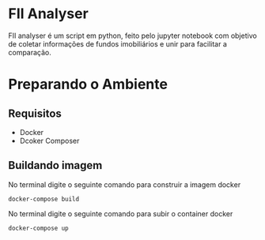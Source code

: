 # FII Analyser

FII analyser é um script em python, feito pelo jupyter notebook com objetivo de coletar informações de fundos imobiliários e unir para facilitar a comparação.

# Preparando o Ambiente

## Requisitos

- Docker
- Dcoker Composer

## Buildando imagem

No terminal digite o seguinte comando para construir a imagem docker
```
docker-compose build
```

No terminal digite o seguinte comando para subir o container docker
```
docker-compose up
```


